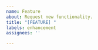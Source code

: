 ```yaml
---
name: Feature
about: Request new functionality.
title: "[FEATURE] "
labels: enhancement
assignees: ''

---
```



